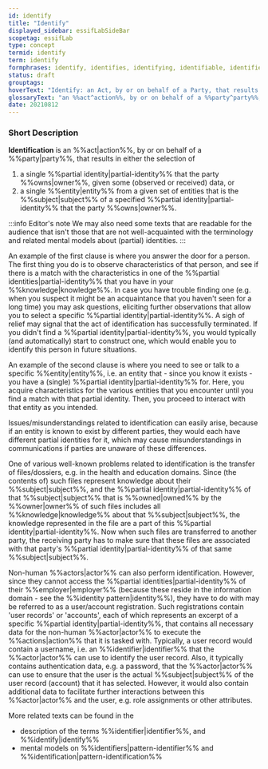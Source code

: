 ```yaml
---
id: identify
title: "Identify"
displayed_sidebar: essifLabSideBar
scopetag: essifLab
type: concept
termid: identify
term: identify
formphrases: identify, identifies, identifying, identifiable, identified, identification
status: draft
grouptags:
hoverText: "Identify: an Act, by or on behalf of a Party, that results in the selection of either (a) a single Partial identity that the party Owns, given some (observed or received) data, or (b) a single Entity from a given set of entities that is the Subject of a specified Partial identity that the party Owns."
glossaryText: "an %%act^action%%, by or on behalf of a %%party^party%%, that results in the selection of either\n- a single %%partial identity^partial-identity%% that the party %%owns^owner%%, given some (observed or received) data, or\n- a single %%entity^entity%% from a given set of entities that is the %%subject^subject%% of a specified %%partial identity^partial-identity%% that the party %%owns^owner%%."
date: 20210812
---
```


### Short Description
**Identification** is an %%act|action%%, by or on behalf of a %%party|party%%, that results in either the selection of
1. a single %%partial identity|partial-identity%% that the party %%owns|owner%%, given some (observed or received) data, or
2. a single %%entity|entity%% from a given set of entities that is the %%subject|subject%% of a specified %%partial identity|partial-identity%% that the party %%owns|owner%%.

:::info Editor's note
We may also need some texts that are readable for the audience that isn't those that are not well-acquainted with the terminology and related mental models about (partial) identities.
:::

An example of the first clause is where you answer the door for a person. The first thing you do is to observe characteristics of that person, and see if there is a match with the characteristics in one of the %%partial identities|partial-identity%% that you have in your %%knowledge|knowledge%%. In case you have trouble finding one (e.g. when you suspect it might be an acquaintance that you haven't seen for a long time) you may ask questions, eliciting further observations that allow you to select a specific %%partial identity|partial-identity%%. A sigh of relief may signal that the act of identification has successfully terminated. If you didn't find a %%partial identity|partial-identity%%, you would typically (and automatically) start to construct one, which would enable you to identify this person in future situations.

An example of the second clause is where you need to see or talk to a specific %%entity|entity%%, i.e. an entity that - since you know it exists - you have a (single) %%partial identity|partial-identity%% for. Here, you acquire characteristics for the various entities that you encounter until you find a match with that partial identity. Then, you proceed to interact with that entity as you intended.

Issues/misunderstandings related to identification can easily arise, because if an entity is known to exist by different parties, they would each have different partial identities for it, which may cause misunderstandings in communications if parties are unaware of these differences.

One of various well-known problems related to identification is the transfer of files/dossiers, e.g. in the health and education domains. Since (the contents of) such files represent knowledge about their %%subject|subject%%, and the %%partial identity|partial-identity%% of that %%subject|subject%% that is %%owned|owned%% by the %%owner|owner%% of such files includes all %%knowledge|knowledge%% about that %%subject|subject%%, the knowledge represented in the file are a part of this %%partial identity|partial-identity%%. Now when such files are transferred to another party, the receiving party has to make sure that these files are associated with that party's %%partial identity|partial-identity%% of that same %%subject|subject%%.

Non-human %%actors|actor%% can also perform identification. However, since they cannot access the %%partial identities|partial-identity%% of their %%employer|employer%% (because these reside in the information domain - see the %%identity pattern|identity%%), they have to do with may be referred to as a user/account registration. Such registrations contain 'user records' or 'accounts', each of which represents an excerpt of a specific %%partial identity|partial-identity%%, that contains all necessary data for the non-human %%actor|actor%% to execute the %%actions|action%% that it is tasked with. Typically, a user record would contain a username, i.e. an %%identifier|identifier%% that the %%actor|actor%% can use to identify the user record. Also, it typically contains authentication data, e.g. a password, that the %%actor|actor%% can use to ensure that the user is the actual %%subject|subject%% of the user record (account) that it has selected. However, it would also contain additional data to facilitate further interactions between this %%actor|actor%% and the user, e.g. role assignments or other attributes.

More related texts can be found in the
- description of the terms %%identifier|identifier%%, and %%identify|identify%%
- mental models on %%identifiers|pattern-identifier%% and %%identification|pattern-identification%%
